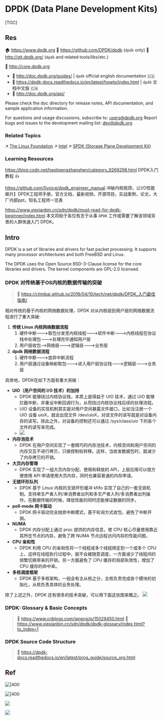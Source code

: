 # DPDK (Data Plane Development Kits)

[TOC]



## Res
🏠 https://www.dpdk.org
🚧 https://github.com/DPDK/dpdk (`dpdk` only)
🚧 http://git.dpdk.org/ (`dpdk` and related tools/libs/etc.)

📂 http://core.dpdk.org
- 📂 http://doc.dpdk.org/guides/ | `dpdk` official english documentation 🇺🇸
- 📂 https://dpdk-docs.readthedocs.io/en/latest/howto/index.html | `dpdk` 文档中文版 🇨🇳
- 📂 http://doc.dpdk.org/api/

Please check the doc directory for release notes,
API documentation, and sample application information.

For questions and usage discussions, subscribe to: users@dpdk.org
Report bugs and issues to the development mailing list: dev@dpdk.org


### Related Topics
↗ [The Linux Foundation](../../../🥷🏼%20Operating%20System%20(Engineering%20Part)/Linux%20(Derived%20From%20UNIX%20Family)/The%20Linux%20Foundation.md)
↗ [Intel](../../../Electronics%20&%20Information%20Technologies%20Business%20Fields%20Research/Hardware%20Industry%20&%20Manufacturers/Semiconductor%20Industry%20&%20Companies/Chip%20Manufacturers/Intel.md)
↗ [SPDK (Storage Plane Development Kit)](../../../🍕%20Computer%20Storage%20&%20Database%20Systems/High%20Performance%20Storage%20(HPS)/SPDK%20(Storage%20Plane%20Development%20Kit)/SPDK%20(Storage%20Plane%20Development%20Kit).md)


### Learning Resources
https://blog.csdn.net/haolipengzhanshen/category_9269298.html
DPDK入门教程 👍 

https://github.com/0voice/dpdk_engineer_manual
冲破内核瓶颈，让I/O性能飙升】DPDK工程师手册，官方文档，最新视频，开源项目，实战案例，论文，大厂内部ppt，知名工程师一览表

https://www.xiexianbin.cn/sdn/dpdk/must-read-for-dpdk-beginner/index.html
本文将助于各位有志于从事 `DPDK` 工作或需要了解该领域背景的人群快速入门 DPDK。



## Intro
DPDK is a set of libraries and drivers for fast packet processing.
It supports many processor architectures and both FreeBSD and Linux.

The DPDK uses the Open Source BSD-3-Clause license for the core libraries and drivers. The kernel components are GPL-2.0 licensed.


### DPDK 对传统基于OS内核的数据传输的突破
> 📎 https://ctimbai.github.io/2018/04/10/tech/net/dpdk/DPDK_入门最佳指南/

相对传统的基于内核的网络数据处理，DPDK 对从内核层到用户层的网络数据流程进行了重大突破:
1. **传统 Linux 内核网络数据流程**
	1. 硬件中断--->取包分发至内核线程--->软件中断--->内核线程在协议栈中处理包--->处理完毕通知用户层
	2. 用户层收包-->网络层--->逻辑层--->业务层
2. **dpdk 网络数据流程**
	1. 硬件中断--->放弃中断流程
	2. 用户层通过设备映射取包--->进入用户层协议栈--->逻辑层--->业务层

具体地，DPDK在如下方面有重大突破：
- **UIO（用户空间的 I/O 技术）的加持**
	- DPDK 能够绕过内核协议栈，本质上是得益于 UIO 技术，通过 UIO 能够拦截中断，并重设中断回调行为，从而绕过内核协议栈后续的处理流程。
	- UIO 设备的实现机制其实是对用户空间暴露文件接口，比如当注册一个 UIO 设备 uioX，就会出现文件 /dev/uioX，对该文件的读写就是对设备内存的读写。除此之外，对设备的控制还可以通过 /sys/class/uio 下的各个文件的读写来完成。
	- ![](../../../../../Assets/Pics/Pasted%20image%2020240602165740.png)
- **内存池技术**
	- DPDK 在用户空间实现了一套精巧的内存池技术，内核空间和用户空间的内存交互不进行拷贝，只做控制权转移。这样，当收发数据包时，就减少了内存拷贝的开销。
- **大页内存管理**
	- DPDK 实现了一组大页内存分配、使用和释放的 API，上层应用可以很方便使用 API 申请使用大页内存，同时也兼容普通的内存申请。
- **无锁环形队列**
	- DPDK 基于 Linux 内核的无锁环形缓冲 kfifo 实现了自己的一套无锁机制。支持单生产者入列/单消费者出列和多生产者入列/多消费者出列操作，在数据传输的时候，降低性能的同时还能保证数据的同步。
- **poll-mode 网卡驱动**
	- DPDK 网卡驱动完全抛弃中断模式，基于轮询方式收包，避免了中断开销。
- **NUMA**
	- DPDK 内存分配上通过 proc 提供的内存信息，使 CPU 核心尽量使用靠近其所在节点的内存，避免了跨 NUMA 节点远程访问内存的性能问题。
- **CPU 亲和性**
	- DPDK 利用 CPU 的亲和性将一个线程或多个线程绑定到一个或多个 CPU 上，这样在线程执行过程中，就不会被随意调度，一方面减少了线程间的频繁切换带来的开销，另一方面避免了 CPU 缓存的局部失效性，增加了 CPU 缓存的命中率。
- **多核调度框架**
	- DPDK 基于多核架构，一般会有主从核之分，主核负责完成各个模块的初始化，从核负责具体的业务处理。

除了上述之外，DPDK 还有很多的技术突破，可以用下面这张图来概之。
![](../../../../../Assets/Pics/Pasted%20image%2020240602165622.png)


### DPDK: Glossary & Basic Concepts
> 🔗 https://www.cnblogs.com/janeysj/p/15029450.html
> 🔗 https://www.xiexianbin.cn/sdn/dpdk/dpdk-glossary/index.html?to_index=1


### DPDK Source Code Structure
> 🔗 https://dpdk-docs.readthedocs.io/en/latest/prog_guide/source_org.html



## Ref
[👍 What is DPDK?]: https://www.packetcoders.io/what-is-dpdk/

[👍 DPDK 入门最佳指南]: https://ctimbai.github.io/2018/04/10/tech/net/dpdk/DPDK_入门最佳指南/

[DPDK : 用 TestPMD 测试 DPDK 性能和功能 | CSDN]: https://blog.csdn.net/hhd1988/article/details/123009368
[DPDK测试testpmd]: https://www.cnblogs.com/hjxiamen/p/17947295

[👍 DPDK 从入门到入门]: https://nxw.name/2022/what-is-dpdk

![|400](../../../../../Assets/Pics/Pasted%20image%2020240605223714.png)

![|400](../../../../../Assets/Pics/Pasted%20image%2020240605223724.png)

![](../../../../../Assets/Pics/Pasted%20image%2020240605223728.png)


[ DPDK入门实践1——基本概念 | cnblog]: https://www.cnblogs.com/janeysj/p/15029450.html

[DPDK开发快速入门 | CSDN]: http://t.csdnimg.cn/rVExR
![](../../../../../Assets/Pics/Pasted%20image%2020240606100215.png)

[👍 DPDK 初学者入门必读]: https://www.xiexianbin.cn/sdn/dpdk/must-read-for-dpdk-beginner/index.html